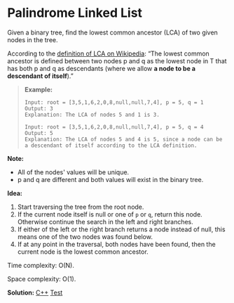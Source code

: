 # Palindrome Linked List

Given a binary tree, find the lowest common ancestor (LCA) of two given nodes in the tree.

According to the [definition of LCA on Wikipedia](https://en.wikipedia.org/wiki/Lowest_common_ancestor): “The lowest common ancestor is defined between two nodes p and q as the lowest node in T that has both p and q as descendants (where we allow **a node to be a descendant of itself**).”

> **Example:**
>
> ```
> Input: root = [3,5,1,6,2,0,8,null,null,7,4], p = 5, q = 1
> Output: 3
> Explanation: The LCA of nodes 5 and 1 is 3.
> 
> Input: root = [3,5,1,6,2,0,8,null,null,7,4], p = 5, q = 4
> Output: 5
> Explanation: The LCA of nodes 5 and 4 is 5, since a node can be a descendant of itself according to the LCA definition.
> ```

**Note:**

- All of the nodes' values will be unique.
- p and q are different and both values will exist in the binary tree.



**Idea:** 

1. Start traversing the tree from the root node.
2. If the current node itself is null or one of `p` or `q`, return this node. Otherwise continue the search in the left and right branches.
3. If either of the left or the right branch returns a node instead of null, this means one of the two nodes was found below.
4. If at any point in the traversal, both nodes have been found, then the current node is the lowest common ancestor.



Time complexity: O(N).

Space complexity: O(1).



**Solution:** [C++](./solution.h)	[Test](./Test.cpp)